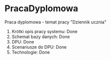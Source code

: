 # PracaDyplomowa
Praca dyplomowa - temat pracy "Dziennik ucznia"
1) Krótki opis pracy systemu: Done
2) Schemat bazy danych: Done
3) DPU: Done
4) Scenariusze do DPU: Done
5) Technologie: Done

